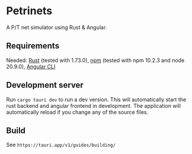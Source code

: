 # Petrinets
A P/T net simulator using Rust & Angular.

## Requirements

Needed: [Rust](https://www.rust-lang.org/tools/install) (tested with 1.73.0), [npm](https://www.npmjs.com/package/npm) (tested with npm 10.2.3 and node 20.9.0), [Angular CLI](https://angular.io/cli)

## Development server

Run `cargo tauri dev` to run a dev version. This will automatically start the rust backend and angular frontend in development.
The application will automatically reload if you change any of the source files.

## Build

See `https://tauri.app/v1/guides/building/`
